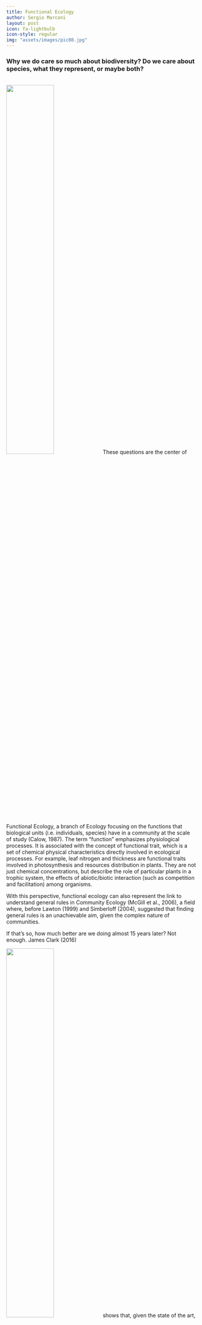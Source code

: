 ```yaml
---
title: Functional Ecology
author: Sergio Marconi
layout: post
icon: fa-lightbulb
icon-style: regular
img: "assets/images/pic08.jpg"
---
```


### Why we do care so much about biodiversity? Do we care about species, what they represent, or maybe both?
<br/>
<img src="{{ 'assets/images/blog/functions.jpg' | relative_url }}" style='height: 50%; width: 50%; object-fit: contain'/> These questions are the center of Functional Ecology, a branch of Ecology focusing on the functions that biological units (i.e. individuals, species) have in a community at the scale of study (Calow, 1987). The term “function” emphasizes physiological processes. It is associated with the concept of functional trait, which is a set of chemical physical characteristics directly involved in ecological processes. For example, leaf nitrogen and thickness are functional traits involved in photosynthesis and resources distribution in plants. They are not just chemical concentrations, but describe the role of particular plants in a trophic system, the effects of abiotic/biotic interaction (such as competition and facilitation) among organisms.



With this perspective, functional ecology can also represent the link to understand general rules in Community Ecology (McGill et al., 2006), a field where, before Lawton (1999) and Simberloff (2004), suggested that finding general rules is an unachievable aim, given the complex nature of communities.

If that’s so, how much better are we doing almost 15 years later? Not enough. James Clark (2016)

<img src="{{ 'assets/images/blog/functions.jpg' | relative_url }}" style='height: 50%; width: 50%; object-fit: contain'/>
 shows that, given the state of the art, species labels are still a better predictor of traits, than any direct effect of the environment on an individual’s traits. Though it may seem a paradox, the reality is traits data is expensive and difficult to collect, and so sample design is often biased on particular species, individual sizes, and traits. For example, the National Ecological Observatory Network (NEON) will collect biogeochemical plant traits from three individuals of the most common species in 1600m2 plots. They will target dominant trees and collect only a subsample of traits. What about rare species? What about the other thousands of individuals in the same landscape? What about non-sampled traits?

To address this issue, University of Florida’s WEecology and Bohlman labs are developing methods to indirectly measure leaf chemical traits for each plant visible from the canopy. These methods rely on the use of high spectral and spatial resolution remote sensing. These methods will also identify which tree types to collect more data from to reduce sample design bias.

Once we have those estimates, how may we look into functional diversity to better address global change issues and unify Ecology across scales?  Well, we can think about it together, next month.

#### References:

McGill, B. J., Enquist, B. J., Weiher, E., & Westoby, M. (2006). Rebuilding community ecology from functional traits. Trends in ecology & evolution, 21(4), 178-185.

Lawton, J. H. (1999). Are there general laws in ecology?. Oikos, 177-192.
Calow, P. (1987). Towards a definition of functional ecology. Functional Ecology, 1(1), 57-61.

Simberloff, D. (2004). Community Ecology: Is It Time to Move On? (An American Society of Naturalists Presidential Address). The American Naturalist, 163(6), 787-799.

Clark, J. S. (2016). Why species tell more about traits than traits about species: predictive analysis. Ecology, 97(8), 1979-1993.
